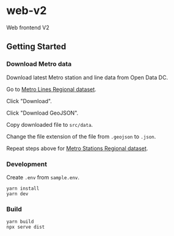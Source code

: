 # web-v2

Web frontend V2

## Getting Started

### Download Metro data

Download latest Metro station and line data from Open Data DC.

Go to [Metro Lines Regional
dataset](https://opendata.dc.gov/datasets/ead6291a71874bf8ba332d135036fbda_58/explore).

Click "Download".

Click "Download GeoJSON".

Copy downloaded file to `src/data`.

Change the file extension of the file from `.geojson` to `.json`.

Repeat steps above for [Metro Stations Regional
dataset](https://opendata.dc.gov/datasets/DCGIS::metro-stations-regional/explore).


### Development

Create `.env` from `sample.env`.

```
yarn install
yarn dev
```

### Build

```
yarn build
npx serve dist
```